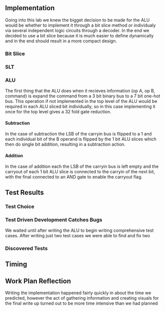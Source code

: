 ## Implementation
Going into this lab we knew the bigget decision to be made for the ALU would be whether to implement it through a bit slice method or individualy via several independent logic circuits through a decoder. In the end we decided to use a bit slice because it is much easier to define dynamically and in the end should result in a more compact design.

### Bit Slice

### SLT

### ALU
The first thing that the ALU does when it recieves information (op A, op B, command) is expand the command from a 3 bit binary bus to a 7 bit one-hot bus. This operation if not implemented in the top level of the ALU would be required in each ALU sliced bit individually, so in this case implementing it once for the top level gives a 32 fold gate reduction. 

#### Subtraction
In the case of subtraction the LSB of the carryin bus is flipped to a 1 and each individual bit of the B operand is flipped by the 1 bit ALU slices which then do single bit addition, resulting in a subtraction action.

#### Addition
In the case of addition each the LSB of the carryin bus is left empty and the carryout of each 1 bit ALU slice is connected to the carryin of the next bit, with the final connected to an AND gate to enable the carryout flag.

## Test Results
### Test Choice
### Test Driven Development Catches Bugs
We waited until after writing the ALU to begin writing comprehensive test cases. After writing just two test cases we were able to find and fix two 
### Discovered Tests

## Timing

## Work Plan Reflection
Writing the implementation happened fairly quickly in about the time we predicted, however the act of gathering information and creating visuals for the final write up turned out to be more time intensive than we had planned

